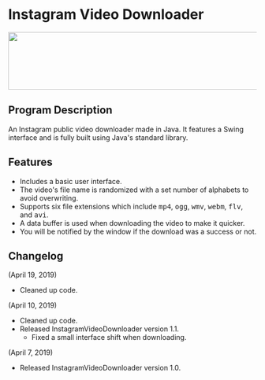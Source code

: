 # Instagram Video Downloader
<p align="center">
  <img width="550" height="117" src="https://i.imgur.com/N4zKWXL.jpg">
</p>



## Program Description

An Instagram public video downloader made in Java. It features a Swing interface and is fully built using Java's standard library.

## Features

- Includes a basic user interface.
- The video's file name is randomized with a set number of alphabets to avoid overwriting.
- Supports six file extensions which include <tt>mp4</tt>, <tt>ogg</tt>, <tt>wmv</tt>, <tt>webm</tt>, <tt>flv</tt>, and <tt>avi</tt>.
- A data buffer is used when downloading the video to make it quicker.
- You will be notified by the window if the download was a success or not.

## Changelog

(April 19, 2019)
- Cleaned up code.

(April 10, 2019)
- Cleaned up code.
- Released InstagramVideoDownloader version 1.1.
  - Fixed a small interface shift when downloading.

(April 7, 2019)
- Released InstagramVideoDownloader version 1.0.
